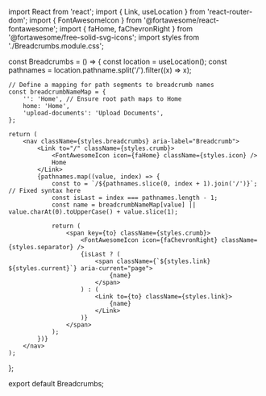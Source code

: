 import React from 'react';
import { Link, useLocation } from 'react-router-dom';
import { FontAwesomeIcon } from '@fortawesome/react-fontawesome';
import { faHome, faChevronRight } from '@fortawesome/free-solid-svg-icons';
import styles from './Breadcrumbs.module.css';

const Breadcrumbs = () => {
    const location = useLocation();
    const pathnames = location.pathname.split('/').filter((x) => x);

    // Define a mapping for path segments to breadcrumb names
    const breadcrumbNameMap = {
        '': 'Home', // Ensure root path maps to Home
        home: 'Home',
        'upload-documents': 'Upload Documents',
    };

    return (
        <nav className={styles.breadcrumbs} aria-label="Breadcrumb">
            <Link to="/" className={styles.crumb}>
                <FontAwesomeIcon icon={faHome} className={styles.icon} />
                Home
            </Link>
            {pathnames.map((value, index) => {
                const to = `/${pathnames.slice(0, index + 1).join('/')}`; // Fixed syntax here
                const isLast = index === pathnames.length - 1;
                const name = breadcrumbNameMap[value] || value.charAt(0).toUpperCase() + value.slice(1);

                return (
                    <span key={to} className={styles.crumb}>
                        <FontAwesomeIcon icon={faChevronRight} className={styles.separator} />
                        {isLast ? (
                            <span className={`${styles.link} ${styles.current}`} aria-current="page">
                                {name}
                            </span>
                        ) : (
                            <Link to={to} className={styles.link}>
                                {name}
                            </Link>
                        )}
                    </span>
                );
            })}
        </nav>
    );
};

export default Breadcrumbs;
